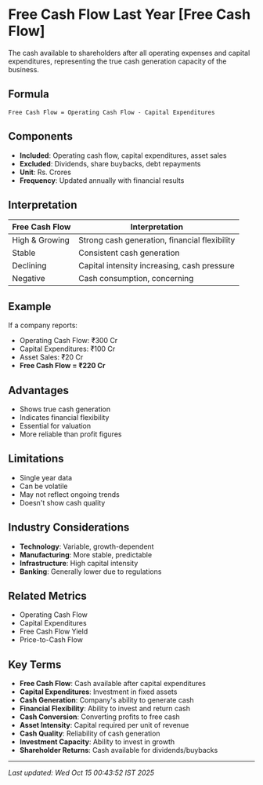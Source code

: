 # Free Cash Flow Last Year [Free Cash Flow]

The cash available to shareholders after all operating expenses and capital expenditures, representing the true cash generation capacity of the business.

## Formula
```text
Free Cash Flow = Operating Cash Flow - Capital Expenditures
```

## Components
- **Included**: Operating cash flow, capital expenditures, asset sales
- **Excluded**: Dividends, share buybacks, debt repayments
- **Unit**: Rs. Crores
- **Frequency**: Updated annually with financial results

## Interpretation
| Free Cash Flow | Interpretation |
|----------------|----------------|
| High & Growing | Strong cash generation, financial flexibility |
| Stable | Consistent cash generation |
| Declining | Capital intensity increasing, cash pressure |
| Negative | Cash consumption, concerning |

## Example
If a company reports:
- Operating Cash Flow: ₹300 Cr
- Capital Expenditures: ₹100 Cr
- Asset Sales: ₹20 Cr
- **Free Cash Flow = ₹220 Cr**

## Advantages
- Shows true cash generation
- Indicates financial flexibility
- Essential for valuation
- More reliable than profit figures

## Limitations
- Single year data
- Can be volatile
- May not reflect ongoing trends
- Doesn't show cash quality

## Industry Considerations
- **Technology**: Variable, growth-dependent
- **Manufacturing**: More stable, predictable
- **Infrastructure**: High capital intensity
- **Banking**: Generally lower due to regulations

## Related Metrics
- Operating Cash Flow
- Capital Expenditures
- Free Cash Flow Yield
- Price-to-Cash Flow

## Key Terms
- **Free Cash Flow**: Cash available after capital expenditures
- **Capital Expenditures**: Investment in fixed assets
- **Cash Generation**: Company's ability to generate cash
- **Financial Flexibility**: Ability to invest and return cash
- **Cash Conversion**: Converting profits to free cash
- **Asset Intensity**: Capital required per unit of revenue
- **Cash Quality**: Reliability of cash generation
- **Investment Capacity**: Ability to invest in growth
- **Shareholder Returns**: Cash available for dividends/buybacks

---
*Last updated: Wed Oct 15 00:43:52 IST 2025*
